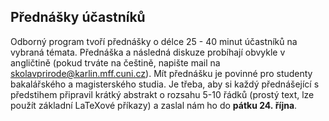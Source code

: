
## Přednášky účastníků

Odborný program tvoří přednášky o délce 25 - 40 minut účastníků na vybraná témata. Přednáška a následná diskuze probíhají obvykle v angličtině (pokud trváte na češtině, napište mail na [skolavprirode@karlin.mff.cuni.cz](mailto:skolavprirode@karlin.mff.cuni.cz)). Mít přednášku je povinné pro studenty bakalářského a magisterského studia. Je třeba, aby si každý přednášející s předstihem připravil krátký abstrakt o rozsahu 5-10 řádků (prostý text, lze použít základní LaTeXové příkazy) a zaslal nám ho do **pátku 24.&nbsp;října**.
